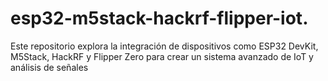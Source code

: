 # esp32-m5stack-hackrf-flipper-iot.
Este repositorio explora la integración de dispositivos como ESP32 DevKit, M5Stack, HackRF y Flipper Zero para crear un sistema avanzado de IoT y análisis de señales
